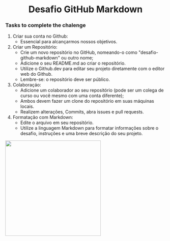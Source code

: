 
<h1 align="center"> Desafio GitHub Markdown </h1> 

### Tasks to complete the chalenge 

1. Criar sua conta no Github:
    - Essencial para alcançarmos nossos objetivos.
2. Criar um Repositório:
    - Crie um novo repositório no GitHub, nomeando-o como "desafio-github-markdown" ou outro nome;
    - Adicione o seu README.md ao criar o repositório.
    - Utilize o Github.dev para editar seu projeto diretamente com o editor web do Github.
    - Lembre-se: o repositório deve ser público.
3. Colaboraçáo:
    - Adicione um colaborador ao seu repositório (pode ser um colega de curso ou você mesmo com uma conta
    diferente);
    - Ambos devem fazer um clone do repositório em suas máquinas locais.
    - Realizem alterações, Commits, abra issues e pull requests.
4. Formatação com Markdown:
    - Edite o arquivo em seu repositório.
    - Utilize a linguagem Markdown para formatar informações sobre o desafio, instruções e uma breve descrição
    do seu projeto.

<img src="https://cdn.jsdelivr.net/gh/devicons/devicon@latest/icons/github/github-original-wordmark.svg" width="300px" />
          


